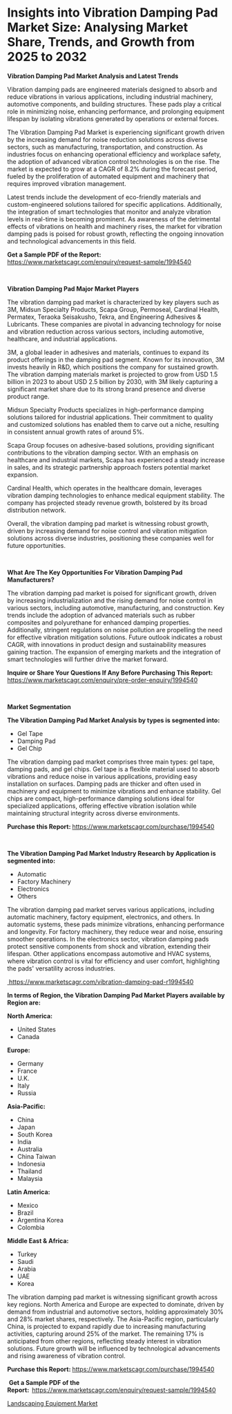 <p><h1>Insights into Vibration Damping Pad Market Size: Analysing Market Share, Trends, and Growth from 2025 to 2032</h1></p><p><strong>Vibration Damping Pad Market Analysis and Latest Trends</strong></p>
<p><p>Vibration damping pads are engineered materials designed to absorb and reduce vibrations in various applications, including industrial machinery, automotive components, and building structures. These pads play a critical role in minimizing noise, enhancing performance, and prolonging equipment lifespan by isolating vibrations generated by operations or external forces.</p><p>The Vibration Damping Pad Market is experiencing significant growth driven by the increasing demand for noise reduction solutions across diverse sectors, such as manufacturing, transportation, and construction. As industries focus on enhancing operational efficiency and workplace safety, the adoption of advanced vibration control technologies is on the rise. The market is expected to grow at a CAGR of 8.2% during the forecast period, fueled by the proliferation of automated equipment and machinery that requires improved vibration management.</p><p>Latest trends include the development of eco-friendly materials and custom-engineered solutions tailored for specific applications. Additionally, the integration of smart technologies that monitor and analyze vibration levels in real-time is becoming prominent. As awareness of the detrimental effects of vibrations on health and machinery rises, the market for vibration damping pads is poised for robust growth, reflecting the ongoing innovation and technological advancements in this field.</p></p>
<p><strong>Get a Sample PDF of the Report:&nbsp;</strong> <a href="https://www.marketscagr.com/enquiry/request-sample/1994540?utm_campaign=2454&utm_medium=2&utm_source=Github&utm_content=ia&utm_term=20022025&utm_id=vibration-damping-pad">https://www.marketscagr.com/enquiry/request-sample/1994540</a></p>
<p>&nbsp;</p>
<p><strong>Vibration Damping Pad Major Market Players</strong></p>
<p><p>The vibration damping pad market is characterized by key players such as 3M, Midsun Specialty Products, Scapa Group, Permoseal, Cardinal Health, Permatex, Teraoka Seisakusho, Tekra, and Engineering Adhesives & Lubricants. These companies are pivotal in advancing technology for noise and vibration reduction across various sectors, including automotive, healthcare, and industrial applications.</p><p>3M, a global leader in adhesives and materials, continues to expand its product offerings in the damping pad segment. Known for its innovation, 3M invests heavily in R&D, which positions the company for sustained growth. The vibration damping materials market is projected to grow from USD 1.5 billion in 2023 to about USD 2.5 billion by 2030, with 3M likely capturing a significant market share due to its strong brand presence and diverse product range.</p><p>Midsun Specialty Products specializes in high-performance damping solutions tailored for industrial applications. Their commitment to quality and customized solutions has enabled them to carve out a niche, resulting in consistent annual growth rates of around 5%.</p><p>Scapa Group focuses on adhesive-based solutions, providing significant contributions to the vibration damping sector. With an emphasis on healthcare and industrial markets, Scapa has experienced a steady increase in sales, and its strategic partnership approach fosters potential market expansion.</p><p>Cardinal Health, which operates in the healthcare domain, leverages vibration damping technologies to enhance medical equipment stability. The company has projected steady revenue growth, bolstered by its broad distribution network.</p><p>Overall, the vibration damping pad market is witnessing robust growth, driven by increasing demand for noise control and vibration mitigation solutions across diverse industries, positioning these companies well for future opportunities.</p></p>
<p>&nbsp;</p>
<p><strong>What Are The Key Opportunities For Vibration Damping Pad Manufacturers?</strong></p>
<p><p>The vibration damping pad market is poised for significant growth, driven by increasing industrialization and the rising demand for noise control in various sectors, including automotive, manufacturing, and construction. Key trends include the adoption of advanced materials such as rubber composites and polyurethane for enhanced damping properties. Additionally, stringent regulations on noise pollution are propelling the need for effective vibration mitigation solutions. Future outlook indicates a robust CAGR, with innovations in product design and sustainability measures gaining traction. The expansion of emerging markets and the integration of smart technologies will further drive the market forward.</p></p>
<p><strong>Inquire or Share Your Questions If Any Before Purchasing This Report:</strong> <a href="https://www.marketscagr.com/enquiry/pre-order-enquiry/1994540?utm_campaign=2454&utm_medium=2&utm_source=Github&utm_content=ia&utm_term=20022025&utm_id=vibration-damping-pad">https://www.marketscagr.com/enquiry/pre-order-enquiry/1994540</a></p>
<p>&nbsp;</p>
<p><strong>Market Segmentation</strong></p>
<p><strong>The Vibration Damping Pad Market Analysis by types is segmented into:</strong></p>
<p><ul><li>Gel Tape</li><li>Damping Pad</li><li>Gel Chip</li></ul></p>
<p><p>The vibration damping pad market comprises three main types: gel tape, damping pads, and gel chips. Gel tape is a flexible material used to absorb vibrations and reduce noise in various applications, providing easy installation on surfaces. Damping pads are thicker and often used in machinery and equipment to minimize vibrations and enhance stability. Gel chips are compact, high-performance damping solutions ideal for specialized applications, offering effective vibration isolation while maintaining structural integrity across diverse environments.</p></p>
<p><strong>Purchase this Report:&nbsp;</strong><a href="https://www.marketscagr.com/purchase/1994540?utm_campaign=2454&utm_medium=2&utm_source=Github&utm_content=ia&utm_term=20022025&utm_id=vibration-damping-pad">https://www.marketscagr.com/purchase/1994540</a></p>
<p>&nbsp;</p>
<p><strong>The Vibration Damping Pad Market Industry Research by Application is segmented into:</strong></p>
<p><ul><li>Automatic</li><li>Factory Machinery</li><li>Electronics</li><li>Others</li></ul></p>
<p><p>The vibration damping pad market serves various applications, including automatic machinery, factory equipment, electronics, and others. In automatic systems, these pads minimize vibrations, enhancing performance and longevity. For factory machinery, they reduce wear and noise, ensuring smoother operations. In the electronics sector, vibration damping pads protect sensitive components from shock and vibration, extending their lifespan. Other applications encompass automotive and HVAC systems, where vibration control is vital for efficiency and user comfort, highlighting the pads' versatility across industries.</p></p>
<p><a href="https://www.marketscagr.com/vibration-damping-pad-r1994540?utm_campaign=2454&utm_medium=2&utm_source=Github&utm_content=ia&utm_term=20022025&utm_id=vibration-damping-pad">&nbsp;https://www.marketscagr.com/vibration-damping-pad-r1994540</a></p>
<p><strong>In terms of Region, the Vibration Damping Pad Market Players available by Region are:</strong></p>
<p>
    <p> <strong> North America: </strong>
        <ul>
            <li>United States</li>
            <li>Canada</li>
        </ul>
        </p> 
    <p> <strong> Europe: </strong>
        <ul>
            <li>Germany</li>
            <li>France</li>
            <li>U.K.</li>
            <li>Italy</li>
            <li>Russia</li>
        </ul>
        </p> 
    <p> <strong> Asia-Pacific: </strong>
        <ul>
            <li>China</li>
            <li>Japan</li>
            <li>South Korea</li>
            <li>India</li>
            <li>Australia</li>
            <li>China Taiwan</li>
            <li>Indonesia</li>
            <li>Thailand</li>
            <li>Malaysia</li>
        </ul>
        </p> 
    <p> <strong> Latin America: </strong>
        <ul>
            <li>Mexico</li>
            <li>Brazil</li>
            <li>Argentina Korea</li>
            <li>Colombia</li>
        </ul>
        </p> 
    <p> <strong> Middle East & Africa: </strong>
        <ul>
            <li>Turkey</li>
            <li>Saudi</li>
            <li>Arabia</li>
            <li>UAE</li>
            <li>Korea</li>
        </ul>
    </p>
    </p>
<p><p>The vibration damping pad market is witnessing significant growth across key regions. North America and Europe are expected to dominate, driven by demand from industrial and automotive sectors, holding approximately 30% and 28% market shares, respectively. The Asia-Pacific region, particularly China, is projected to expand rapidly due to increasing manufacturing activities, capturing around 25% of the market. The remaining 17% is anticipated from other regions, reflecting steady interest in vibration solutions. Future growth will be influenced by technological advancements and rising awareness of vibration control.</p></p>
<p><strong>Purchase this Report: </strong><a href="https://www.marketscagr.com/purchase/1994540?utm_campaign=2454&utm_medium=2&utm_source=Github&utm_content=ia&utm_term=20022025&utm_id=vibration-damping-pad">https://www.marketscagr.com/purchase/1994540</a></p>
<p>&nbsp;<strong>Get a Sample PDF of the Report:&nbsp;&nbsp;</strong><a href="https://www.marketscagr.com/enquiry/request-sample/1994540?utm_campaign=2454&utm_medium=2&utm_source=Github&utm_content=ia&utm_term=20022025&utm_id=vibration-damping-pad">https://www.marketscagr.com/enquiry/request-sample/1994540</a></p>
<p><strong></strong></p>
<p><p><a href="https://github.com/hammelximalschid/Market-Research-Report-List-1/blob/main/landscaping-equipment-market.md?utm_campaign=2454&utm_medium=2&utm_source=Github&utm_content=ia&utm_term=20022025&utm_id=vibration-damping-pad">Landscaping Equipment Market</a></p></p>